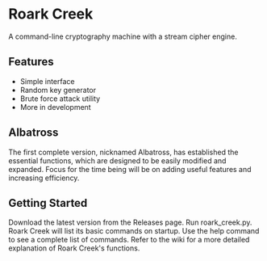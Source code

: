 # Roark Creek
A command-line cryptography machine with a stream cipher engine.
## Features
* Simple interface
* Random key generator
* Brute force attack utility
* More in development
## Albatross
The first complete version, nicknamed Albatross, has established the essential functions, which are designed to be easily modified and expanded.
Focus for the time being will be on adding useful features and increasing efficiency.
## Getting Started
Download the latest version from the Releases page. Run roark_creek.py.
Roark Creek will list its basic commands on startup. Use the help command to see a complete list of commands.
Refer to the wiki for a more detailed explanation of Roark Creek's functions.

